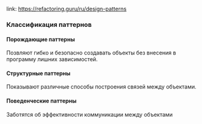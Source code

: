link: https://refactoring.guru/ru/design-patterns
### Классификация паттернов
#### Порождающие паттерны
Позвляют гибко и безопасно создавать объекты без внесения в программу лишних зависимостей.

#### Структурные паттерны
Показывают различные способы построения связей между объектами.

#### Поведенческие паттерны
Заботятся об эффективности коммуникации между объектами
